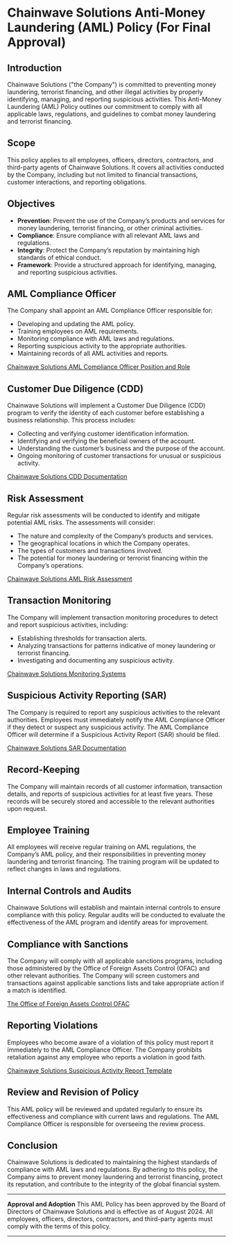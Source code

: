 # Chainwave Solutions Anti-Money Laundering (AML) Policy (For Final Approval)

## Introduction
Chainwave Solutions ("the Company") is committed to preventing money laundering, terrorist financing, and other illegal activities by properly identifying, managing, and reporting suspicious activities. This Anti-Money Laundering (AML) Policy outlines our commitment to comply with all applicable laws, regulations, and guidelines to combat money laundering and terrorist financing.

## Scope
This policy applies to all employees, officers, directors, contractors, and third-party agents of Chainwave Solutions. It covers all activities conducted by the Company, including but not limited to financial transactions, customer interactions, and reporting obligations.

## Objectives
- **Prevention**: Prevent the use of the Company’s products and services for money laundering, terrorist financing, or other criminal activities.
- **Compliance**: Ensure compliance with all relevant AML laws and regulations.
- **Integrity**: Protect the Company’s reputation by maintaining high standards of ethical conduct.
- **Framework**: Provide a structured approach for identifying, managing, and reporting suspicious activities.

## AML Compliance Officer
The Company shall appoint an AML Compliance Officer responsible for:
- Developing and updating the AML policy.
- Training employees on AML requirements.
- Monitoring compliance with AML laws and regulations.
- Reporting suspicious activity to the appropriate authorities.
- Maintaining records of all AML activities and reports.

[Chainwave Solutions AML Compliance Officer Position and Role](https://github.com/ChainwaveSolutions/ProjectDetails/blob/main/AML%20Comliance%20Officer.md)

## Customer Due Diligence (CDD)
Chainwave Solutions will implement a Customer Due Diligence (CDD) program to verify the identity of each customer before establishing a business relationship. This process includes:
- Collecting and verifying customer identification information.
- Identifying and verifying the beneficial owners of the account.
- Understanding the customer’s business and the purpose of the account.
- Ongoing monitoring of customer transactions for unusual or suspicious activity.


[Chainwave Solutions CDD Documentation](https://github.com/ChainwaveSolutions/ProjectDetails/blob/main/CustomerDueDiligence.md)




## Risk Assessment
Regular risk assessments will be conducted to identify and mitigate potential AML risks. The assessments will consider:
- The nature and complexity of the Company’s products and services.
- The geographical locations in which the Company operates.
- The types of customers and transactions involved.
- The potential for money laundering or terrorist financing within the Company’s operations.

  
[Chainwave Solutions AML Risk Assessment](https://github.com/ChainwaveSolutions/ProjectDetails/blob/main/AML%20Risk%20Assessment.md)

## Transaction Monitoring
The Company will implement transaction monitoring procedures to detect and report suspicious activities, including:
- Establishing thresholds for transaction alerts.
- Analyzing transactions for patterns indicative of money laundering or terrorist financing.
- Investigating and documenting any suspicious activity.

[Chainwave Solutions Monitoring Systems](https://github.com/ChainwaveSolutions/ProjectDetails/blob/main/CustomerDueDiligence.md#code-systems-for-kyc-kyb)

## Suspicious Activity Reporting (SAR)
The Company is required to report any suspicious activities to the relevant authorities. Employees must immediately notify the AML Compliance Officer if they detect or suspect any suspicious activity. The AML Compliance Officer will determine if a Suspicious Activity Report (SAR) should be filed.

[Chainwave Solutions SAR Documentation](https://github.com/ChainwaveSolutions/ProjectDetails/blob/main/SarsFiling.md)

## Record-Keeping
The Company will maintain records of all customer information, transaction details, and reports of suspicious activities for at least five years. These records will be securely stored and accessible to the relevant authorities upon request.

## Employee Training
All employees will receive regular training on AML regulations, the Company’s AML policy, and their responsibilities in preventing money laundering and terrorist financing. The training program will be updated to reflect changes in laws and regulations.

## Internal Controls and Audits
Chainwave Solutions will establish and maintain internal controls to ensure compliance with this policy. Regular audits will be conducted to evaluate the effectiveness of the AML program and identify areas for improvement.

## Compliance with Sanctions
The Company will comply with all applicable sanctions programs, including those administered by the Office of Foreign Assets Control (OFAC) and other relevant authorities. The Company will screen customers and transactions against applicable sanctions lists and take appropriate action if a match is identified.


[The Office of Foreign Assets Control OFAC](https://ofac.treasury.gov/sanctions-list-service)


## Reporting Violations
Employees who become aware of a violation of this policy must report it immediately to the AML Compliance Officer. The Company prohibits retaliation against any employee who reports a violation in good faith.

[Chainwave Solutions Suspicious Activity Report Template ](https://github.com/ChainwaveSolutions/ProjectDetails/blob/main/SarsFiling.md#suspicious-activity-report-sar-template)


## Review and Revision of Policy
This AML policy will be reviewed and updated regularly to ensure its effectiveness and compliance with current laws and regulations. The AML Compliance Officer is responsible for overseeing the review process.

## Conclusion
Chainwave Solutions is dedicated to maintaining the highest standards of compliance with AML laws and regulations. By adhering to this policy, the Company aims to prevent money laundering and terrorist financing, protect its reputation, and contribute to the integrity of the global financial system.

---

**Approval and Adoption**
This AML Policy has been approved by the Board of Directors of Chainwave Solutions and is effective as of August 2024. All employees, officers, directors, contractors, and third-party agents must comply with the terms of this policy.

---
